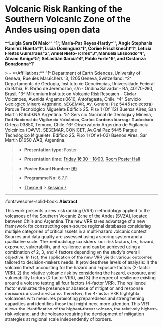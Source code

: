 # Volcanic Risk Ranking of the Southern Volcanic Zone of the Andes using open data

**^^Luigia Sara Di Maio^^ ^1^, María-Paz Reyes-Hardy^1^, Angie Stephania Ramirez Huerta^1^, Lucia Dominguez^1^, Corine Frischknecht^1^, Leticia Freitas Guimarães^2^, Amiel Nieto-Torres^3^, Manuela Elissondo^4^, Álvaro Amigo^5^, Sebastián García^4^, Pablo Forte^6^, and Costanza Bonadonna^1^**

<!-- more -->> - **Affiliations:** ^1^ Department of Earth Sciences, University of Geneva, Rue des Maraîchers 13, 1205 Geneva, Switzerland. ^2^ Departamento de Geologia, Instituto de Geociências, Universidade Federal da Bahia, R. Barão de Jeremoabo, s/n - Ondina Salvador - BA, 40170-290, Brasil. ^3^ Millennium Institute on Volcanic Risk Research - Ckelar Volcanoes, Avenida Angamos 0610, Antofagasta, Chile. ^4^ Servicio Geológico Minero Argentino, SEGEMAR, Av. General Paz 5445 (colectora) Parque Tecnológico Miguelete Edificio 25. Piso 1 (Of 112) Buenos Aires, San Martin B1650KNA Argentina. ^5^ Servicio Nacional de Geología y Minería, Red Nacional de Vigilancia Volcánica, Carlos Cardona Idarraga Rudecindo Ortega 03850, Temuco, Chile. ^6^ Observatorio Argentino de Vigilancia Volcánica (OAVV), SEGEMAR, CONICET, Av.Gral Paz 5445 Parque Tecnológico Miguelete. Edificio 25. Piso 1 (Of A1-03) Buenos Aires, San Martin B1650 WAB, Argentina. 

> - **Presentation type:** Poster

> - **Presentation time:** [Friday 16:30 - 18:00](../sessions_comparison.md#__tabbed_4_6), [Room Poster Hall](../maps_venue.md#__tabbed_1_1)

> - **Poster Board Number:** [99](../map_poster_boards.md#friday)

> - **Programme No:** 6.7.11

> - [Theme 6](../theme6.md) > [Session 7](../sessions/session-6-7.md)

--- 

:fontawesome-solid-book: **Abstract**

This work presents a new risk ranking (VRR) methodology applied to the volcanoes of the Southern Volcanic Zone of the Andes (SVZA), located between Chile and Argentina. The new VRR takes advantage of a new framework for constructing open-source regional databases considering multiple categories of critical assets in a multi-hazard volcanic context. Sources and data quality are assessed using a scoring system and a qualitative scale. The methodology considers four risk factors, i.e., hazard, exposure, vulnerability, and resilience, and can be achieved using a combination of 2, 3, and 4 factors depending on the study's overall objective. In fact, the application of the new VRR yields various outcomes tailored to decision-makers needs. It provides three levels of analysis: 1) the volcanic threat accounting for the hazard and exposure factors (2-factor VRR), 2) the relative volcanic risk by considering the hazard, exposure, and vulnerability factors (3-factor VRR), and 3) the degree of resilience existing around a volcano testing all four factors (4-factor VRR). The resilience factor evaluates the presence or absence of mitigation and response measures around a volcano. Therefore, the 4-factor VRR highlights volcanoes with measures promoting preparedness and strengthening capacities and identifies those that might need more attention. This VRR allows the identification of the highest-threat volcano, the relatively highest-risk volcano, and the volcano requiring the development of mitigation strategies at regional scale independently of borders.

